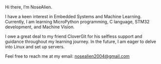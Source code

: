 Hi there, I’m NoseAlien.

I have a keen interest in Embedded Systems and Machine Learning. Currently, I am learning MicroPython programming, C language, STM32 development, and Machine Vision.

️I owe a great deal to my friend CloverGit for his selfless support and guidance throughout my learning journey. In the future, I am eager to delve into Linux and set up servers.

Feel free to reach me at my email: nosealien2004@gmail.com
